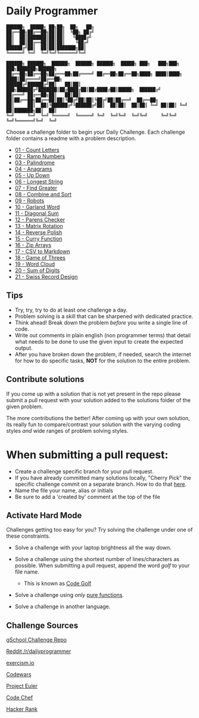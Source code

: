 # Daily Programmer

```
██████╗  █████╗ ██╗██╗  ██╗   ██╗                                                       
██╔══██╗██╔══██╗██║██║  ╚██╗ ██╔╝                                                       
██║  ██║███████║██║██║   ╚████╔╝                                                        
██║  ██║██╔══██║██║██║    ╚██╔╝                                                         
██████╔╝██║  ██║██║███████╗██║                                                          
╚═════╝ ╚═╝  ╚═╝╚═╝╚══════╝╚═╝                                                          

██████╗ ██████╗  ██████╗  ██████╗ ██████╗  █████╗ ███╗   ███╗███╗   ███╗███████╗██████╗
██╔══██╗██╔══██╗██╔═══██╗██╔════╝ ██╔══██╗██╔══██╗████╗ ████║████╗ ████║██╔════╝██╔══██╗
██████╔╝██████╔╝██║   ██║██║  ███╗██████╔╝███████║██╔████╔██║██╔████╔██║█████╗  ██████╔╝
██╔═══╝ ██╔══██╗██║   ██║██║   ██║██╔══██╗██╔══██║██║╚██╔╝██║██║╚██╔╝██║██╔══╝  ██╔══██╗
██║     ██║  ██║╚██████╔╝╚██████╔╝██║  ██║██║  ██║██║ ╚═╝ ██║██║ ╚═╝ ██║███████╗██║  ██║
╚═╝     ╚═╝  ╚═╝ ╚═════╝  ╚═════╝ ╚═╝  ╚═╝╚═╝  ╚═╝╚═╝     ╚═╝╚═╝     ╚═╝╚══════╝╚═╝  ╚═╝
```

Choose a challenge folder to begin your Daily Challenge.
Each challenge folder contains a readme with a problem description.

* [01 - Count Letters](01_countLetters)
* [02 - Ramp Numbers](02_rampNumbers)
* [03 - Palindrome](03_palindrome)
* [04 - Anagrams](04_anagrams)
* [05 - Up Down](05_upDown)
* [06 - Longest String](06_longestString)
* [07 - Find Greater](07_findGreater)
* [08 - Combine and Sort](08_combineAndSort)
* [09 - Robots](09_robots)
* [10 - Garland Word](10_garlandWord)
* [11 - Diagonal Sum](11_diagonalSum)
* [12 - Parens Checker](12_parensChecker)
* [13 - Matrix Rotation](13_matrixRotation)
* [14 - Reverse Polish](14_reversePolish)
* [15 - Curry Function](15_curryFunction)
* [16 - Zip Arrays](16_zipArrays)
* [17 - CSV to Markdown](17_CSVtoMD)
* [18 - Game of Threes](18_gameOfThrees)
* [19 - Word Cloud](19_wordCloud)
* [20 - Sum of Digits](20_sumDigits)
* [21 - Swiss Record Design](21_swissRecordDesign)

## Tips

 * Try, try, try to do at least one challenge a day.
 * Problem solving is a skill that can be sharpened with dedicated practice.
 * Think ahead! Break down the problem _before_ you write a single line of code.
 * Write out comments in plain english (non programmer terms) that detail what needs to be done to use the given input to create the expected output.
 * After you have broken down the problem, if needed, search the internet for how to do specific tasks, __NOT__ for the solution to the entire problem.

## Contribute solutions

If you come up with a solution that is not yet present in the repo please submit a pull request with your solution added to the solutions folder of the given problem.

The more contributions the better! After coming up with your own solution, its really fun to compare/contrast your solution with the varying coding styles _and_  wide ranges of problem solving styles.

# When submitting a pull request:
* Create a challenge specific branch for your pull request.
 * If you have already committed many solutions locally, "Cherry Pick" the specific challenge commit on a separate branch. How to do that [here](http://stackoverflow.com/questions/5256021/send-a-pull-request-on-github-for-only-latest-commit).
* Name the file your name, alias or initials
* Be sure to add a 'created by' comment at the top of the file

## Activate Hard Mode

Challenges getting too easy for you? Try solving the challenge under one of these constraints.


* Solve a challenge with your laptop brightness all the way down.

* Solve a challenge using the shortest number of lines/characters as possible. When submitting a pull request, append the word _golf_ to your file name.
  * This is known as [Code Golf](https://en.wikipedia.org/wiki/Code_golf)


* Solve a challenge using _only_ [pure functions](https://en.wikipedia.org/wiki/Pure_function).


* Solve a challenge in another language.

## Challenge Sources

[gSchool Challenge Repo](https://github.com/gSchool/challenges/tree/master/Programming)

[Reddit /r/dailyprogrammer](https://www.reddit.com/r/dailyprogrammer/)

[exercism.io](http://exercism.io/languages/javascript)

[Codewars](http://www.codewars.com/)

[Project Euler](https://projecteuler.net/archives)

[Code Chef](https://www.codechef.com/problems/school/)

[Hacker Rank](https://www.hackerrank.com/domains)
